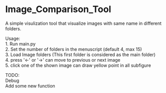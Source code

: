# Image_Comparison_Tool
A simple visulization tool that visualize images with same name in different folders.

Usage:    
        1. Run main.py     
        2. Set the number of folders in the menuscript (default 4, max 15)   
        3. Load Image folders (This first folder is considered as the main folder)  
        4. press '←' or '→' can move to previous or next image  
        5. click one of the shown image can draw yellow point in all subfigure
        
TODO:   
    Debug   
    Add some new function
      
